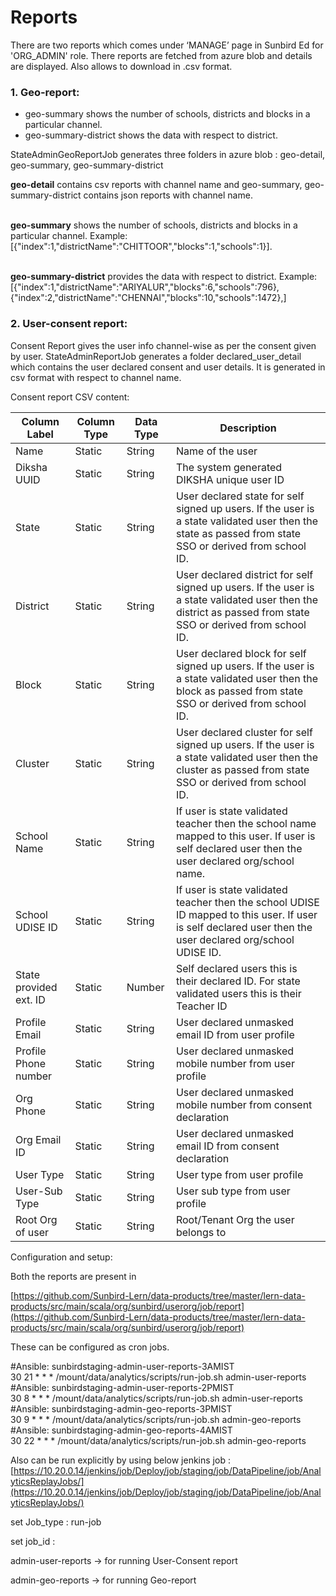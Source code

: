# Reports

There are two reports which comes under ‘MANAGE’ page in Sunbird Ed for 'ORG\_ADMIN' role. There reports are fetched from azure blob and details are displayed. Also allows to download in .csv format.

### **1. Geo-report:**

* geo-summary shows the number of schools, districts and blocks in a particular channel.
* geo-summary-district shows the data with respect to district.

StateAdminGeoReportJob generates three folders in azure blob : geo-detail, geo-summary, geo-summary-district&#x20;

**geo-detail** contains csv reports with channel name and geo-summary, geo-summary-district contains json reports with channel name.

\
**geo-summary** shows the number of schools, districts and blocks in a particular channel. Example: \[{"index":1,"districtName":"CHITTOOR","blocks":1,"schools":1}].

\
**geo-summary-district** provides the data with respect to district. Example: \[{"index":1,"districtName":"ARIYALUR","blocks":6,"schools":796},{"index":2,"districtName":"CHENNAI","blocks":10,"schools":1472},]

### 2. User-consent report:

Consent Report gives the user info channel-wise as per the consent given by user. StateAdminReportJob generates a folder declared\_user\_detail which contains the user declared consent and user details. It is generated in csv format with respect to channel name.

Consent report CSV content:

| **Column Label**       | **Column Type** | **Data Type** | **Description**                                                                                                                                              |
| ---------------------- | --------------- | ------------- | ------------------------------------------------------------------------------------------------------------------------------------------------------------ |
| Name                   | Static          | String        | Name of the user                                                                                                                                             |
| Diksha UUID            | Static          | String        | The system generated DIKSHA unique user ID                                                                                                                   |
| State                  | Static          | String        | User declared state for self signed up users. If the user is a state validated user then the state as passed from state SSO or derived from school ID.       |
| District               | Static          | String        | User declared district for self signed up users. If the user is a state validated user then the district as passed from state SSO or derived from school ID. |
| Block                  | Static          | String        | User declared block for self signed up users. If the user is a state validated user then the block as passed from state SSO or derived from school ID.       |
| Cluster                | Static          | String        | User declared cluster for self signed up users. If the user is a state validated user then the cluster as passed from state SSO or derived from school ID.   |
| School Name            | Static          | String        | If user is state validated teacher then the school name mapped to this user. If user is self declared user then the user declared org/school name.           |
| School UDISE ID        | Static          | String        | If user is state validated teacher then the school UDISE ID mapped to this user. If user is self declared user then the user declared org/school UDISE ID.   |
| State provided ext. ID | Static          | Number        | Self declared users this is their declared ID. For state validated users this is their Teacher ID                                                            |
| Profile Email          | Static          | String        | User declared unmasked email ID from user profile                                                                                                            |
| Profile Phone number   | Static          | String        | User declared unmasked mobile number from user profile                                                                                                       |
| Org Phone              | Static          | String        | User declared unmasked mobile number from consent declaration                                                                                                |
| Org Email ID           | Static          | String        | User declared unmasked email ID from consent declaration                                                                                                     |
| User Type              | Static          | String        | User type from user profile                                                                                                                                  |
| User-Sub Type          | Static          | String        | User sub type from user profile                                                                                                                              |
| Root Org of user       | Static          | String        | Root/Tenant Org the user belongs to                                                                                                                          |

Configuration and setup:

Both the reports are present in&#x20;

[https://github.com/Sunbird-Lern/data-products/tree/master/lern-data-products/src/main/scala/org/sunbird/userorg/job/report](https://github.com/Sunbird-Lern/data-products/tree/master/lern-data-products/src/main/scala/org/sunbird/userorg/job/report)

These can be configured as cron jobs.

\#Ansible: sunbirdstaging-admin-user-reports-3AMIST\
30 21 \* \* \* /mount/data/analytics/scripts/run-job.sh admin-user-reports\
\#Ansible: sunbirdstaging-admin-user-reports-2PMIST\
30 8 \* \* \* /mount/data/analytics/scripts/run-job.sh admin-user-reports\
\#Ansible: sunbirdstaging-admin-geo-reports-3PMIST\
30 9 \* \* \* /mount/data/analytics/scripts/run-job.sh admin-geo-reports\
\#Ansible: sunbirdstaging-admin-geo-reports-4AMIST\
30 22 \* \* \* /mount/data/analytics/scripts/run-job.sh admin-geo-reports

Also can be run explicitly by using below jenkins job : [https://10.20.0.14/jenkins/job/Deploy/job/staging/job/DataPipeline/job/AnalyticsReplayJobs/](https://10.20.0.14/jenkins/job/Deploy/job/staging/job/DataPipeline/job/AnalyticsReplayJobs/)

set Job\_type : run-job

set job\_id :&#x20;

admin-user-reports → for running User-Consent report

admin-geo-reports → for running Geo-report
